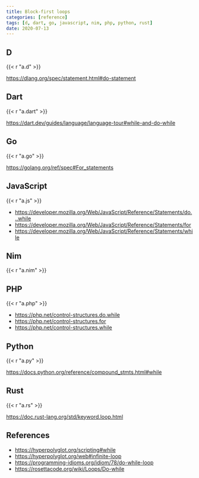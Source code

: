 ```yaml
---
title: Block-first loops
categories: [reference]
tags: [d, dart, go, javascript, nim, php, python, rust]
date: 2020-07-13
---
```


## D

{{< r "a.d" >}}

<https://dlang.org/spec/statement.html#do-statement>

## Dart

{{< r "a.dart" >}}

<https://dart.dev/guides/language/language-tour#while-and-do-while>

## Go

{{< r "a.go" >}}

<https://golang.org/ref/spec#For_statements>

## JavaScript

{{< r "a.js" >}}

- <https://developer.mozilla.org/Web/JavaScript/Reference/Statements/do...while>
- <https://developer.mozilla.org/Web/JavaScript/Reference/Statements/for>
- <https://developer.mozilla.org/Web/JavaScript/Reference/Statements/while>

## Nim

{{< r "a.nim" >}}

## PHP

{{< r "a.php" >}}

- <https://php.net/control-structures.do.while>
- <https://php.net/control-structures.for>
- <https://php.net/control-structures.while>

## Python

{{< r "a.py" >}}

<https://docs.python.org/reference/compound_stmts.html#while>

## Rust

{{< r "a.rs" >}}

<https://doc.rust-lang.org/std/keyword.loop.html>

## References

- <https://hyperpolyglot.org/scripting#while>
- <https://hyperpolyglot.org/web#infinite-loop>
- <https://programming-idioms.org/idiom/78/do-while-loop>
- <https://rosettacode.org/wiki/Loops/Do-while>
